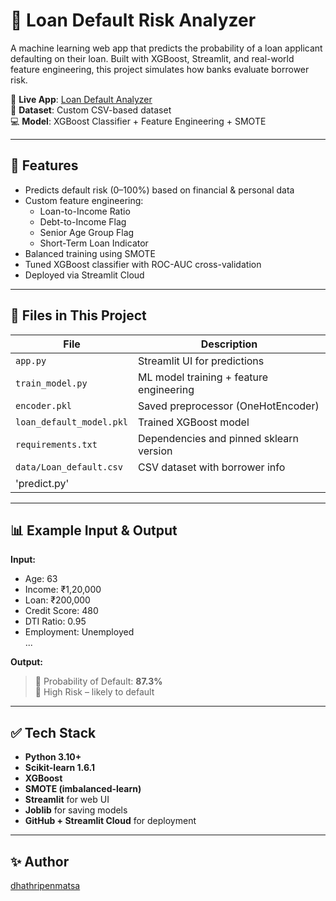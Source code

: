 # 💸 Loan Default Risk Analyzer

A machine learning web app that predicts the probability of a loan applicant defaulting on their loan. Built with XGBoost, Streamlit, and real-world feature engineering, this project simulates how banks evaluate borrower risk.

🔗 **Live App**: [Loan Default Analyzer](https://dhathripenmatsa-loan-default-analyzer-app-u0ji4f.streamlit.app/)  
📂 **Dataset**: Custom CSV-based dataset  
💻 **Model**: XGBoost Classifier + Feature Engineering + SMOTE

---

## 🧠 Features

- Predicts default risk (0–100%) based on financial & personal data
- Custom feature engineering:
  - Loan-to-Income Ratio
  - Debt-to-Income Flag
  - Senior Age Group Flag
  - Short-Term Loan Indicator
- Balanced training using SMOTE
- Tuned XGBoost classifier with ROC-AUC cross-validation
- Deployed via Streamlit Cloud

---

## 📁 Files in This Project

| File                   | Description                               |
|------------------------|-------------------------------------------|
| `app.py`               | Streamlit UI for predictions              |
| `train_model.py`       | ML model training + feature engineering   |
| `encoder.pkl`          | Saved preprocessor (OneHotEncoder)        |
| `loan_default_model.pkl` | Trained XGBoost model                  |
| `requirements.txt`     | Dependencies and pinned sklearn version   |
| `data/Loan_default.csv`| CSV dataset with borrower info            |
| 'predict.py'
---

## 📊 Example Input & Output

**Input:**
- Age: 63
- Income: ₹1,20,000
- Loan: ₹200,000
- Credit Score: 480
- DTI Ratio: 0.95
- Employment: Unemployed  
...

**Output:**
> 🧾 Probability of Default: **87.3%**  
> 🔴 High Risk – likely to default

---

## ✅ Tech Stack

- **Python 3.10+**
- **Scikit-learn 1.6.1**
- **XGBoost**
- **SMOTE (imbalanced-learn)**
- **Streamlit** for web UI
- **Joblib** for saving models
- **GitHub + Streamlit Cloud** for deployment

---

## ✨ Author

[dhathripenmatsa](https://github.com/dhathripenmatsa)
